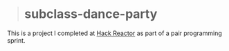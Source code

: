 > # subclass-dance-party

This is a project I completed at [Hack Reactor](https://www.hackreactor.com/) as part of a pair programming sprint.
